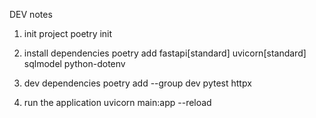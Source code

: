 

DEV notes

1. init project 
poetry init

2. install dependencies 
poetry add fastapi[standard] uvicorn[standard] sqlmodel python-dotenv

3. dev dependencies
poetry add --group dev pytest httpx

4. run the application
uvicorn main:app --reload